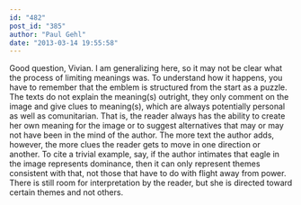 ```yaml
---
id: "482"
post_id: "385"
author: "Paul Gehl"
date: "2013-03-14 19:55:58"
---
```

Good question, Vivian. I am generalizing here, so it may not be clear what the process of limiting meanings was. To understand how it happens, you have to remember that the emblem is structured from the start as a puzzle. The texts do not explain the meaning(s) outright, they only comment on the image and give clues to meaning(s), which are always potentially personal as well as comunitarian. That is, the reader always has the ability to create her own meaning for the image or to suggest alternatives that may or may not have been in the mind of the author. The more text the author adds, however, the more clues the reader gets to move in one direction or another. To cite a trivial example, say, if the author intimates that eagle in the image represents dominance, then it can only represent themes consistent with that, not those that have to do with flight away from power. There is still room for interpretation by the reader, but she is directed toward certain themes and not others.
